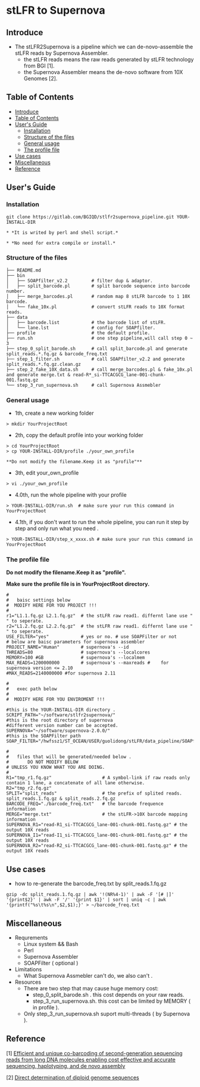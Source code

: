 # stLFR to Supernova

## <a name=intro></a> Introduce

- The stLFR2Supernova is a pipeline which we can de-novo-assemble the stLFR reads by Supernova Assembler. 
    -  the stLFR reads means the raw reads generated by stLFR technology from BGI [1].
    -  the Supernova Assembler means the de-novo software from 10X Genomes [2].

## <a name=contents></a> Table of Contents

- [Introduce](#intro)
- [Table of Contents](#contents)
- [User's Guide](#user-guide)
    - [Installation](#install)
    - [Structure of the files](#files)
    - [General usage](#usage)
    - [The profile file](#profile)
- [Use cases](#use-cases)
- [Miscellaneous](#misc)
- [Reference](#ref)

## <a name=user-guide></a> User's Guide

### <a name=install></a>Installation

```
git clone https://gitlab.com/BGIQD/stlfr2supernova_pipeline.git YOUR-INSTALL-DIR
```

    * *It is writed by perl and shell script.*

    * *No need for extra compile or install.*

### <a name=files></a> Structure of the files

```
├── README.md
├── bin
│   ├── SOAPfilter_v2.2         # filter dup & adaptor.
│   ├── split_barcode.pl        # split barcode sequence into barcode number.
│   ├── merge_barcodes.pl       # random map 8 stLFR barcode to 1 10X barcode.
│   └── fake_10x.pl             # convert stLFR reads to 10X format reads.
├── data
│   ├── barcode.list            # the barcode list of stLFR.
│   └── lane.lst                # config for SOAPfilter.
├── profile                     # the default profile.
├── run.sh                      # one step pipeline,will call step 0 ~ 3
├── step_0_split_barode.sh      # call split_barcode.pl and generate split_reads.*.fq.gz & barcode_freq.txt
├── step_1_filter.sh            # call SOAPfilter_v2.2 and generate split_reads.*.fq.gz.clean.gz
├── step_2_fake_10X_data.sh     # call merge_barcodes.pl & fake_10x.pl and generate merge.txt & read-R*_si-TTCACGCG_lane-001-chunk-001.fastq.gz
└── step_3_run_supernova.sh     # call Supernova Assmebler
```

### <a name=usage></a> General usage

- 1th, create a new working folder

```
> mkdir YourProjectRoot
```

- 2th, copy the default profile into your working folder

```
> cd YourProjectRoot
> cp YOUR-INSTALL-DIR/profile ./your_own_profile
```
    **Do not modify the filename.Keep it as "profile"**

- 3th, edit your_own_profile

```
> vi ./your_own_profile 
```
- 4.0th, run the whole pipeline with your profile

```
> YOUR-INSTALL-DIR/run.sh  # make sure your run this command in YourProjectRoot

```
- 4.1th, if you don't want to run the whole pipeline, you can run it step by step and only run what you need .

```
> YOUR-INSTALL-DIR/step_x_xxxx.sh # make sure your run this command in YourProjectRoot
```

### <a name=profile></a> The profile file

**Do not modify the filename.Keep it as "profile".**

**Make sure the profile file is in YourProjectRoot directory.**

```
#
#   baisc settings below 
#  MODIFY HERE FOR YOU PROJECT !!!
#
r1="L1.1.fq.gz L2.1.fq.gz"  # the stLFR raw read1. differnt lane use " " to seperate.
r2="L1.2.fq.gz L2.2.fq.gz"  # the stLFR raw read1. differnt lane use " " to seperate.
USE_FILTER="yes"            # yes or no. # use SOAPFilter or not
# below are baisc parameters for supernova assembler
PROJECT_NAME="Human"        # supernova's --id
THREADS=80                  # supernova's --localcores
MEMORY=100 #GB              # supernova's --localmem
MAX_READS=1200000000        # supernova's --maxreads #    for supernova version <= 2.10
#MAX_READS=2140000000 #for supernova 2.11

#
#   exec path below
#
#  MODIFY HERE FOR YOU ENVIROMENT !!!

#this is the YOUR-INSTALL-DIR directory .
SCRIPT_PATH="~/software/stlfr2supernova/"
#this is the root directory of supernova
#different version number can be accepted.
SUPERNOVA="~/software/supernova-2.0.0/"  
#this is the SOAPFilter path
SOAP_FILTER="/hwfssz1/ST_OCEAN/USER/guolidong/stLFR/data_pipeline/SOAPfilter_v2.2.1/SOAPfilter_v2.2"

#
#   files that will be generated/needed below .
#       DO NOT MODIFY BELOW
# UNLESS YOU KNOW WHAT YOU ARE DOING.
#
R1="tmp_r1.fq.gz"                   # A symbol-link if raw reads only contain 1 lane, a concatenate of all lane otherwise.
R2="tmp_r2.fq.gz"
SPLIT="split_reads"                 # the prefix of splited reads. split_reads.1.fq.gz & split_reads.2.fq.gz
BARCODE_FREQ="./barcode_freq.txt"   # the barcode frequence information
MERGE="merge.txt"                   # the stLFR->10X barcode mapping information 
SUPERNOVA_R1="read-R1_si-TTCACGCG_lane-001-chunk-001.fastq.gz" # the output 10X reads
SUPERNOVA_I1="read-I1_si-TTCACGCG_lane-001-chunk-001.fastq.gz" # the output 10X reads
SUPERNOVA_R2="read-R2_si-TTCACGCG_lane-001-chunk-001.fastq.gz" # the output 10X reads

```

## <a name=use-cases></a> Use cases

- how to re-generate the barcode_freq.txt by split_reads.1.fq.gz

```
gzip -dc split_reads.1.fq.gz | awk '!(NR%4-1)' | awk -F '[# |]' '{print$2}' | awk -F '/' '{print $1}' | sort | uniq -c | awk '{printf("%s\t%s\n",$2,$1);}' > ~/barcode_freq.txt
```

## <a name=misc></a> Miscellaneous

- Requrements
    - Linux system && Bash
    - Perl
    - Supernova Assembler
    - SOAPFilter ( optional )
- Limitations
    - What Supernova Assmebler can't do, we also can't .
- Resources
    - There are two step that may cause huge memory cost:
        - step_0_split_barode.sh . this cost depends on your raw reads.
        - step_3_run_supernova.sh. this cost can be limited by MEMORY ( in profile ).
    - Only step_3_run_supernova.sh suport multi-threads ( by Supernova ).

## <a name=ref></a> Reference

[1] [Efficient and unique co-barcoding of second-generation sequencing reads from long DNA molecules enabling cost effective and accurate sequencing, haplotyping, and de novo assembly][11]
 
[2] [Direct determination of diploid genome sequences][22]

[11]: https://www.ncbi.nlm.nih.gov/pubmed/30940689 
[22]: https://www.ncbi.nlm.nih.gov/pubmed/28381613 

